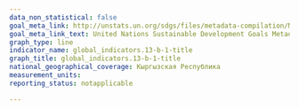 ```yaml
---
data_non_statistical: false
goal_meta_link: http://unstats.un.org/sdgs/files/metadata-compilation/Metadata-Goal-13.pdf
goal_meta_link_text: United Nations Sustainable Development Goals Metadata (pdf 759kB)
graph_type: line
indicator_name: global_indicators.13-b-1-title
graph_title: global_indicators.13-b-1-title
national_geographical_coverage: Кыргызская Республика
measurement_units: 
reporting_status: notapplicable

---
```

